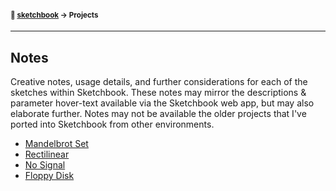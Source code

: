 #### <sup>:notebook: [sketchbook](https://github.com/flatpickles/sketchbook) → Projects</sup>
---

## Notes

Creative notes, usage details, and further considerations for each of the sketches within Sketchbook. These notes may mirror the descriptions & parameter hover-text available via the Sketchbook web app, but may also elaborate further. Notes may not be available the older projects that I've ported into Sketchbook from other environments.

- [Mandelbrot Set](./Mandelbrot/)
- [Rectilinear](./Rectilinear/)
- [No Signal](./NoSignal/)
- [Floppy Disk](./FloppyDisk/)